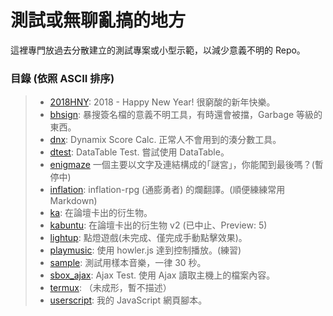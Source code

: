 # 測試或無聊亂搞的地方
這裡專門放過去分散建立的測試專案或小型示範，以減少意義不明的 Repo。

### 目錄 (依照 ASCII 排序)
<!-- [Display text](Link): Short Description. -->
> * [2018HNY](2018HNY): 2018 - Happy New Year! 很窮酸的新年快樂。
> * [bhsign](bhsign): 暴搜簽名檔的意義不明工具，有時還會被擋，Garbage 等級的東西。
> * [dnx](dnx): Dynamix Score Calc. 正常人不會用到的湊分數工具。
> * [dtest](dtest): DataTable Test. 嘗試使用 DataTable。
> * [enigmaze](enigmaze) 一個主要以文字及連結構成的｢謎宮｣，你能闖到最後嗎？(暫停中)
> * [inflation](inflation): inflation-rpg (通膨勇者) 的爛翻譯。(順便練練常用 Markdown)
> * [ka](ka): 在論壇卡出的衍生物。
> * [kabuntu](kabuntu): 在論壇卡出的衍生物 v2 (已中止、Preview: 5)
> * [lightup](lightup): 點燈遊戲(未完成、僅完成手動點擊效果)。
> * [playmusic](playmusic): 使用 howler.js 達到控制播放。(練習)
> * [sample](sample): 測試用樣本音樂，一律 30 秒。
> * [sbox_ajax](sbox_ajax): Ajax Test. 使用 Ajax 讀取主機上的檔案內容。
> * [termux](termux): （未成形，暫不描述）
> * [userscript](userscript): 我的 JavaScript 網頁腳本。
